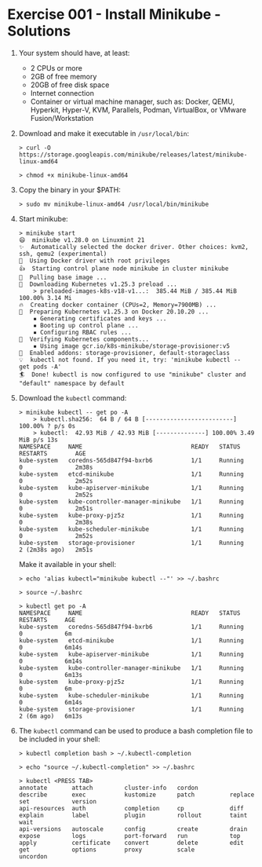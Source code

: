 # Exercise 001 - Install Minikube - Solutions

1. Your system should have, at least:
   - 2 CPUs or more
   - 2GB of free memory
   - 20GB of free disk space
   - Internet connection
   - Container or virtual machine manager, such as: Docker, QEMU, Hyperkit, Hyper-V, KVM, Parallels, Podman, VirtualBox, or VMware Fusion/Workstation

2. Download and make it executable in `/usr/local/bin`:

   ```console
   > curl -O https://storage.googleapis.com/minikube/releases/latest/minikube-linux-amd64

   > chmod +x minikube-linux-amd64
   ```

3. Copy the binary in your $PATH:

   ```console
   > sudo mv minikube-linux-amd64 /usr/local/bin/minikube
   ```

4. Start minikube:

   ```console
   > minikube start
   😄  minikube v1.28.0 on Linuxmint 21
   ✨  Automatically selected the docker driver. Other choices: kvm2, ssh, qemu2 (experimental)
   📌  Using Docker driver with root privileges
   👍  Starting control plane node minikube in cluster minikube
   🚜  Pulling base image ...
   💾  Downloading Kubernetes v1.25.3 preload ...
       > preloaded-images-k8s-v18-v1...:  385.44 MiB / 385.44 MiB  100.00% 3.14 Mi
   🔥  Creating docker container (CPUs=2, Memory=7900MB) ...
   🐳  Preparing Kubernetes v1.25.3 on Docker 20.10.20 ...
       ▪ Generating certificates and keys ...
       ▪ Booting up control plane ...
       ▪ Configuring RBAC rules ...
   🔎  Verifying Kubernetes components...
       ▪ Using image gcr.io/k8s-minikube/storage-provisioner:v5
   🌟  Enabled addons: storage-provisioner, default-storageclass
   💡  kubectl not found. If you need it, try: 'minikube kubectl -- get pods -A'
   🏄  Done! kubectl is now configured to use "minikube" cluster and "default" namespace by default

   ```

5. Download the `kubectl` command:

   ```console
   > minikube kubectl -- get po -A
       > kubectl.sha256:  64 B / 64 B [-------------------------] 100.00% ? p/s 0s
       > kubectl:  42.93 MiB / 42.93 MiB [--------------] 100.00% 3.49 MiB p/s 13s
   NAMESPACE     NAME                               READY   STATUS    RESTARTS        AGE
   kube-system   coredns-565d847f94-bxrb6           1/1     Running   0               2m38s
   kube-system   etcd-minikube                      1/1     Running   0               2m52s
   kube-system   kube-apiserver-minikube            1/1     Running   0               2m52s
   kube-system   kube-controller-manager-minikube   1/1     Running   0               2m51s
   kube-system   kube-proxy-pjz5z                   1/1     Running   0               2m38s
   kube-system   kube-scheduler-minikube            1/1     Running   0               2m52s
   kube-system   storage-provisioner                1/1     Running   2 (2m38s ago)   2m51s
   ```
   
   Make it available in your shell:
   
   ```console
   > echo 'alias kubectl="minikube kubectl --"' >> ~/.bashrc

   > source ~/.bashrc

   > kubectl get po -A
   NAMESPACE     NAME                               READY   STATUS    RESTARTS     AGE
   kube-system   coredns-565d847f94-bxrb6           1/1     Running   0            6m
   kube-system   etcd-minikube                      1/1     Running   0            6m14s
   kube-system   kube-apiserver-minikube            1/1     Running   0            6m14s
   kube-system   kube-controller-manager-minikube   1/1     Running   0            6m13s
   kube-system   kube-proxy-pjz5z                   1/1     Running   0            6m
   kube-system   kube-scheduler-minikube            1/1     Running   0            6m14s
   kube-system   storage-provisioner                1/1     Running   2 (6m ago)   6m13s
   ```

6. The `kubectl` command can be used to produce a bash completion file to be included in your shell: 

   ```console
   > kubectl completion bash > ~/.kubectl-completion
 
   > echo "source ~/.kubectl-completion" >> ~/.bashrc
 
   > kubectl <PRESS TAB>
   annotate       attach         cluster-info   cordon         describe       exec           kustomize      patch          replace        set            version
   api-resources  auth           completion     cp             diff           explain        label          plugin         rollout        taint          wait
   api-versions   autoscale      config         create         drain          expose         logs           port-forward   run            top            
   apply          certificate    convert        delete         edit           get            options        proxy          scale          uncordon 
   ```
